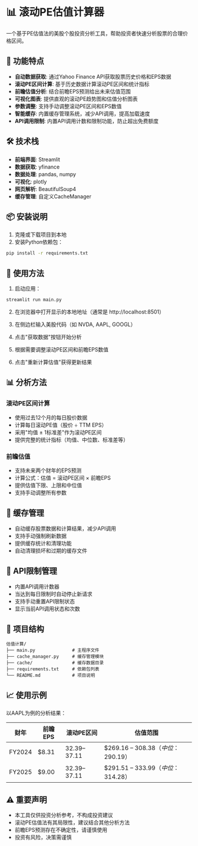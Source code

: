 # 📊 滚动PE估值计算器

一个基于PE估值法的美股个股投资分析工具，帮助投资者快速分析股票的合理价格区间。

## 🎯 功能特点

- **自动数据获取**: 通过Yahoo Finance API获取股票历史价格和EPS数据
- **滚动PE区间计算**: 基于历史数据计算滚动PE区间和统计指标
- **前瞻估值分析**: 结合前瞻EPS预测给出未来估值范围
- **可视化图表**: 提供直观的滚动PE趋势图和估值分析图表
- **参数调整**: 支持手动调整滚动PE区间和EPS数值
- **智能缓存**: 内置缓存管理系统，减少API调用，提高加载速度
- **API调用限制**: 内置API调用计数和限制功能，防止超出免费额度

## 🛠️ 技术栈

- **前端界面**: Streamlit
- **数据获取**: yfinance
- **数据处理**: pandas, numpy
- **可视化**: plotly
- **网页解析**: BeautifulSoup4
- **缓存管理**: 自定义CacheManager

## 📦 安装说明

1. 克隆或下载项目到本地
2. 安装Python依赖包：

```bash
pip install -r requirements.txt
```

## 🚀 使用方法

1. 启动应用：

```bash
streamlit run main.py
```

2. 在浏览器中打开显示的本地地址（通常是 http://localhost:8501）

3. 在侧边栏输入美股代码（如 NVDA, AAPL, GOOGL）

4. 点击"获取数据"按钮开始分析

5. 根据需要调整滚动PE区间和前瞻EPS数值

6. 点击"重新计算估值"获得更新结果

## 📊 分析方法

### 滚动PE区间计算
- 使用过去12个月的每日股价数据
- 计算每日滚动PE值（股价 ÷ TTM EPS）
- 采用"均值 ± 1标准差"作为滚动PE区间
- 提供完整的统计指标（均值、中位数、标准差等）

### 前瞻估值
- 支持未来两个财年的EPS预测
- 计算公式：估值 = 滚动PE区间 × 前瞻EPS
- 提供估值下限、上限和中位值
- 支持手动调整所有参数

## 💾 缓存管理

- 自动缓存股票数据和计算结果，减少API调用
- 支持手动强制刷新数据
- 提供缓存统计和清理功能
- 自动清理损坏和过期的缓存文件

## 🚦 API限制管理

- 内置API调用计数器
- 当达到每日限制时自动停止新请求
- 支持手动重置API限制状态
- 显示当前API调用状态和次数

## 📁 项目结构

```
估值计算/
├── main.py              # 主程序文件
├── cache_manager.py     # 缓存管理模块
├── cache/               # 缓存数据目录
├── requirements.txt     # 依赖包列表
└── README.md            # 项目说明
```

## 📈 使用示例

以AAPL为例的分析结果：

| 财年 | 前瞻EPS | 滚动PE区间 | 估值范围 |
|------|---------|--------|----------|
| FY2024 | $8.31 | 32.39–37.11 | $269.16 – $308.38（中位：$290.19） |
| FY2025 | $9.00 | 32.39–37.11 | $291.51 – $333.99（中位：$314.28） |

## ⚠️ 重要声明

- 本工具仅供投资分析参考，不构成投资建议
- 滚动PE估值法有其局限性，建议结合其他分析方法
- 前瞻EPS预测存在不确定性，请谨慎使用
- 投资有风险，决策需谨慎

